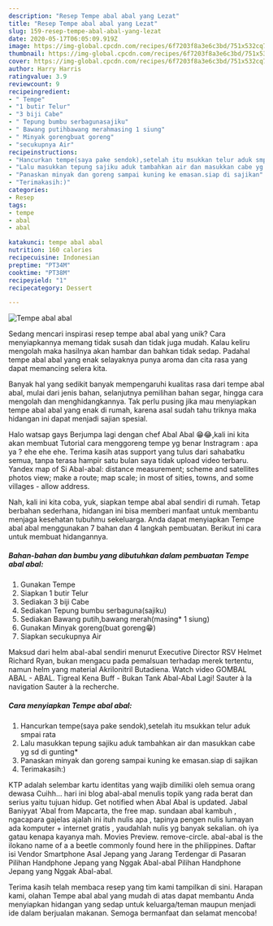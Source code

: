```yaml
---
description: "Resep Tempe abal abal yang Lezat"
title: "Resep Tempe abal abal yang Lezat"
slug: 159-resep-tempe-abal-abal-yang-lezat
date: 2020-05-17T06:05:09.919Z
image: https://img-global.cpcdn.com/recipes/6f7203f8a3e6c3bd/751x532cq70/tempe-abal-abal-foto-resep-utama.jpg
thumbnail: https://img-global.cpcdn.com/recipes/6f7203f8a3e6c3bd/751x532cq70/tempe-abal-abal-foto-resep-utama.jpg
cover: https://img-global.cpcdn.com/recipes/6f7203f8a3e6c3bd/751x532cq70/tempe-abal-abal-foto-resep-utama.jpg
author: Harry Harris
ratingvalue: 3.9
reviewcount: 9
recipeingredient:
- " Tempe"
- "1 butir Telur"
- "3 biji Cabe"
- " Tepung bumbu serbagunasajiku"
- " Bawang putihbawang merahmasing 1 siung"
- " Minyak gorengbuat goreng"
- "secukupnya Air"
recipeinstructions:
- "Hancurkan tempe(saya pake sendok),setelah itu msukkan telur aduk smpai rata"
- "Lalu masukkan tepung sajiku aduk tambahkan air dan masukkan cabe yg sd di gunting*"
- "Panaskan minyak dan goreng sampai kuning ke emasan.siap di sajikan"
- "Terimakasih:)"
categories:
- Resep
tags:
- tempe
- abal
- abal

katakunci: tempe abal abal 
nutrition: 160 calories
recipecuisine: Indonesian
preptime: "PT34M"
cooktime: "PT38M"
recipeyield: "1"
recipecategory: Dessert

---
```



![Tempe abal abal](https://img-global.cpcdn.com/recipes/6f7203f8a3e6c3bd/751x532cq70/tempe-abal-abal-foto-resep-utama.jpg)

Sedang mencari inspirasi resep tempe abal abal yang unik? Cara menyiapkannya memang tidak susah dan tidak juga mudah. Kalau keliru mengolah maka hasilnya akan hambar dan bahkan tidak sedap. Padahal tempe abal abal yang enak selayaknya punya aroma dan cita rasa yang dapat memancing selera kita.

Banyak hal yang sedikit banyak mempengaruhi kualitas rasa dari tempe abal abal, mulai dari jenis bahan, selanjutnya pemilihan bahan segar, hingga cara mengolah dan menghidangkannya. Tak perlu pusing jika mau menyiapkan tempe abal abal yang enak di rumah, karena asal sudah tahu triknya maka hidangan ini dapat menjadi sajian spesial.

Halo watsap gays Berjumpa lagi dengan chef Abal Abal 😁😂,kali ini kita akan membuat Tutorial cara menggoreng tempe yg benar Instragram : apa ya ? ehe ehe ehe. Terima kasih atas support yang tulus dari sahabatku semua, tanpa terasa hampir satu bulan saya tidak upload video terbaru. Yandex map of Si Abal-abal: distance measurement; scheme and satellites photos view; make a route; map scale; in most of sities, towns, and some villages - allow address.


Nah, kali ini kita coba, yuk, siapkan tempe abal abal sendiri di rumah. Tetap berbahan sederhana, hidangan ini bisa memberi manfaat untuk membantu menjaga kesehatan tubuhmu sekeluarga. Anda dapat menyiapkan Tempe abal abal menggunakan 7 bahan dan 4 langkah pembuatan. Berikut ini cara untuk membuat hidangannya.

<!--inarticleads1-->

##### Bahan-bahan dan bumbu yang dibutuhkan dalam pembuatan Tempe abal abal:

1. Gunakan  Tempe
1. Siapkan 1 butir Telur
1. Sediakan 3 biji Cabe
1. Sediakan  Tepung bumbu serbaguna(sajiku)
1. Sediakan  Bawang putih,bawang merah(masing* 1 siung)
1. Gunakan  Minyak goreng(buat goreng😁)
1. Siapkan secukupnya Air


Maksud dari helm abal-abal sendiri menurut Executive Director RSV Helmet Richard Ryan, bukan mengacu pada pemalsuan terhadap merek tertentu, namun helm yang material Akrilonitril Butadiena. Watch video GOMBAL ABAL - ABAL. Tigreal Kena Buff - Bukan Tank Abal-Abal Lagi! Sauter à la navigation Sauter à la recherche. 

<!--inarticleads2-->

##### Cara menyiapkan Tempe abal abal:

1. Hancurkan tempe(saya pake sendok),setelah itu msukkan telur aduk smpai rata
1. Lalu masukkan tepung sajiku aduk tambahkan air dan masukkan cabe yg sd di gunting*
1. Panaskan minyak dan goreng sampai kuning ke emasan.siap di sajikan
1. Terimakasih:)


KTP adalah selembar kartu identitas yang wajib dimiliki oleh semua orang dewasa Cuihh… hari ini blog abal-abal menulis topik yang rada berat dan serius yaitu tujuan hidup. Get notified when Abal Abal is updated. Jabal Baniyyat &#39;Abal from Mapcarta, the free map. sundaan abal kambuh , ngacapara gajelas ajalah ini ituh nulis apa , tapinya pengen nulis lumayan ada komputer + internet gratis , yaudahlah nulis yg banyak sekalian. oh iya gatau kenapa kayanya mah. Movies Preview. remove-circle. abal-abal is the ilokano name of a a beetle commonly found here in the philippines. Daftar isi Vendor Smartphone Asal Jepang yang Jarang Terdengar di Pasaran Pilihan Handphone Jepang yang Nggak Abal-abal Pilihan Handphone Jepang yang Nggak Abal-abal. 

Terima kasih telah membaca resep yang tim kami tampilkan di sini. Harapan kami, olahan Tempe abal abal yang mudah di atas dapat membantu Anda menyiapkan hidangan yang sedap untuk keluarga/teman maupun menjadi ide dalam berjualan makanan. Semoga bermanfaat dan selamat mencoba!
